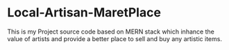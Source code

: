 # Local-Artisan-MaretPlace
This is my Project source code based on MERN stack which inhance the value of artists and provide a better place to sell and buy any artistic items.
